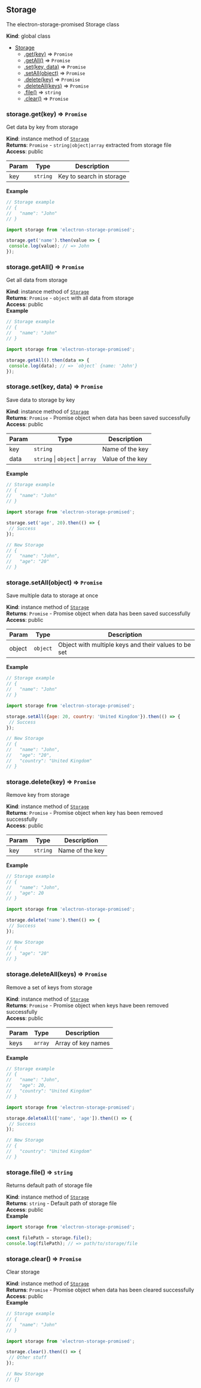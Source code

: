 <a name="Storage"></a>

## Storage
The electron-storage-promised Storage class

**Kind**: global class  

* [Storage](#Storage)
    * [.get(key)](#Storage+get) ⇒ <code>Promise</code>
    * [.getAll()](#Storage+getAll) ⇒ <code>Promise</code>
    * [.set(key, data)](#Storage+set) ⇒ <code>Promise</code>
    * [.setAll(object)](#Storage+setAll) ⇒ <code>Promise</code>
    * [.delete(key)](#Storage+delete) ⇒ <code>Promise</code>
    * [.deleteAll(keys)](#Storage+deleteAll) ⇒ <code>Promise</code>
    * [.file()](#Storage+file) ⇒ <code>string</code>
    * [.clear()](#Storage+clear) ⇒ <code>Promise</code>

<a name="Storage+get"></a>

### storage.get(key) ⇒ <code>Promise</code>
Get data by key from storage

**Kind**: instance method of [<code>Storage</code>](#Storage)  
**Returns**: <code>Promise</code> - `string|object|array` extracted from storage file  
**Access**: public  

| Param | Type | Description |
| --- | --- | --- |
| key | <code>string</code> | Key to search in storage |

**Example**  
```js
// Storage example// {//   "name": "John"// }import storage from 'electron-storage-promised';storage.get('name').then(value => { console.log(value); // => John});
```
<a name="Storage+getAll"></a>

### storage.getAll() ⇒ <code>Promise</code>
Get all data from storage

**Kind**: instance method of [<code>Storage</code>](#Storage)  
**Returns**: <code>Promise</code> - `object` with all data from storage  
**Access**: public  
**Example**  
```js
// Storage example// {//   "name": "John"// }import storage from 'electron-storage-promised';storage.getAll().then(data => { console.log(data); // => `object` {name: 'John'}});
```
<a name="Storage+set"></a>

### storage.set(key, data) ⇒ <code>Promise</code>
Save data to storage by key

**Kind**: instance method of [<code>Storage</code>](#Storage)  
**Returns**: <code>Promise</code> - Promise object when data has been saved successfully  
**Access**: public  

| Param | Type | Description |
| --- | --- | --- |
| key | <code>string</code> | Name of the key |
| data | <code>string</code> \| <code>object</code> \| <code>array</code> | Value of the key |

**Example**  
```js
// Storage example// {//   "name": "John"// }import storage from 'electron-storage-promised';storage.set('age', 20).then(() => { // Success});// New Storage// {//   "name": "John",//   "age": "20"// }
```
<a name="Storage+setAll"></a>

### storage.setAll(object) ⇒ <code>Promise</code>
Save multiple data to storage at once

**Kind**: instance method of [<code>Storage</code>](#Storage)  
**Returns**: <code>Promise</code> - Promise object when data has been saved successfully  
**Access**: public  

| Param | Type | Description |
| --- | --- | --- |
| object | <code>object</code> | Object with multiple keys and their values to be set |

**Example**  
```js
// Storage example// {//   "name": "John"// }import storage from 'electron-storage-promised';storage.setAll({age: 20, country: 'United Kingdom'}).then(() => { // Success});// New Storage// {//   "name": "John",//   "age": "20",//   "country": "United Kingdom"// }
```
<a name="Storage+delete"></a>

### storage.delete(key) ⇒ <code>Promise</code>
Remove key from storage

**Kind**: instance method of [<code>Storage</code>](#Storage)  
**Returns**: <code>Promise</code> - Promise object when key has been removed successfully  
**Access**: public  

| Param | Type | Description |
| --- | --- | --- |
| key | <code>string</code> | Name of the key |

**Example**  
```js
// Storage example// {//   "name": "John",//   "age": 20// }import storage from 'electron-storage-promised';storage.delete('name').then(() => { // Success});// New Storage// {//   "age": "20"// }
```
<a name="Storage+deleteAll"></a>

### storage.deleteAll(keys) ⇒ <code>Promise</code>
Remove a set of keys from storage

**Kind**: instance method of [<code>Storage</code>](#Storage)  
**Returns**: <code>Promise</code> - Promise object when keys have been removed successfully  
**Access**: public  

| Param | Type | Description |
| --- | --- | --- |
| keys | <code>array</code> | Array of key names |

**Example**  
```js
// Storage example// {//   "name": "John",//   "age": 20,//   "country": "United Kingdom"// }import storage from 'electron-storage-promised';storage.deleteAll(['name', 'age']).then(() => { // Success});// New Storage// {//   "country": "United Kingdom"// }
```
<a name="Storage+file"></a>

### storage.file() ⇒ <code>string</code>
Returns default path of storage file

**Kind**: instance method of [<code>Storage</code>](#Storage)  
**Returns**: <code>string</code> - Default path of storage file  
**Access**: public  
**Example**  
```js
import storage from 'electron-storage-promised';const filePath = storage.file();console.log(filePath); // => path/to/storage/file
```
<a name="Storage+clear"></a>

### storage.clear() ⇒ <code>Promise</code>
Clear storage

**Kind**: instance method of [<code>Storage</code>](#Storage)  
**Returns**: <code>Promise</code> - Promise object when data has been cleared successfully  
**Access**: public  
**Example**  
```js
// Storage example// {//   "name": "John"// }import storage from 'electron-storage-promised';storage.clear().then(() => { // Other stuff});// New Storage// {}
```
